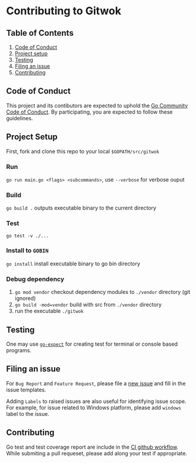 # Contributing to Gitwok

## Table of Contents

1. [Code of Conduct](#code-of-conduct)
1. [Project setup](#project-setup)
1. [Testing](#testing)
1. [Filing an issue](#filing-an-issue)
1. [Contributing](#contributing)

## Code of Conduct

This project and its contibutors are expected to uphold the [Go Community Code of Conduct](https://golang.org/conduct). By participating, you are expected to follow these guidelines.

## Project Setup

First, fork and clone this repo to your local `$GOPATH/src/gitwok`

### Run
`go run main.go <flags> <subcommands>`, use `--verbose` for verbose ouput

### Build
`go build .` outputs executable binary to the current directory

### Test
`go test -v ./...`

### Install to `GOBIN`
`go install` install executable binary to go bin directory

### Debug dependency
1. `go mod vendor` checkout dependency modules to `./vendor` directory (git ignored)
1. `go build -mod=vendor` build with src from `./vendor` directory
1. run the executable `./gitwok`

## Testing

One may use [`go-expect`](https://github.com/Netflix/go-expect) for creating test for terminal or console based programs.

## Filing an issue

For `Bug Report` and `Feature Request`, please file a [new issue](https://github.com/Roytangrb/gitwok/issues/new/choose) and fill in the issue templates.

Adding `Labels` to raised issues are also useful for identifying issue scope. For example, for issue related to Windows platform, please add `windows` label to the issue.

## Contributing

Go test and test coverage report are include in the [CI github workflow](https://github.com/Roytangrb/gitwok/tree/main/.github/workflows). While submiting a pull requeset, please add along your test if appropriate.